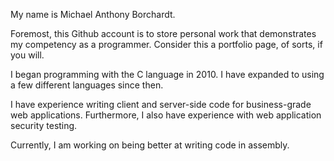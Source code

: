 My name is Michael Anthony Borchardt.

Foremost, this Github account is to store personal work that demonstrates my competency as a programmer. Consider this a portfolio page, of sorts, if you will.

I began programming with the C language in 2010. I have expanded to using a few different languages since then. 

I have experience writing client and server-side code for business-grade web applications. Furthermore, I also have experience with web application security testing. 

Currently, I am working on being better at writing code in assembly.
